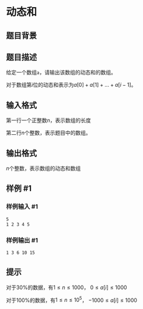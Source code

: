 # 动态和

## 题目背景

## 题目描述

给定一个数组`a`，请输出该数组的动态和的数组。

对于数组第$i$位的动态和表示为$a[0] + a[1] + ... + a[i - 1]$。

## 输入格式

第一行一个正整数$n$，表示数组的长度

第二行$n$个整数，表示题目中的数组。

## 输出格式

$n$个整数，表示数组的动态和数组

## 样例 #1

### 样例输入 #1

```
5
1 2 3 4 5
```

### 样例输出 #1

```
1 3 6 10 15
```

## 提示

对于$30\%$的数据，有$1 \leq n \leq 1000$， $0 \leq a[i] \leq 1000$

对于$100\%$的数据，有$1 \leq n \leq 10^5$， $-1000 \leq a[i] \leq 1000$